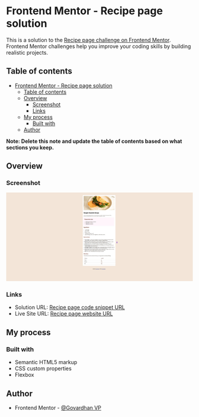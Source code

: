# Frontend Mentor - Recipe page solution

This is a solution to the [Recipe page challenge on Frontend Mentor](https://www.frontendmentor.io/challenges/recipe-page-KiTsR8QQKm). Frontend Mentor challenges help you improve your coding skills by building realistic projects. 

## Table of contents

- [Frontend Mentor - Recipe page solution](#frontend-mentor---recipe-page-solution)
  - [Table of contents](#table-of-contents)
  - [Overview](#overview)
    - [Screenshot](#screenshot)
    - [Links](#links)
  - [My process](#my-process)
    - [Built with](#built-with)
  - [Author](#author)

**Note: Delete this note and update the table of contents based on what sections you keep.**

## Overview

### Screenshot

![](./preview.jpg)



### Links

- Solution URL: [Recipe page code snippet URL](https://github.com/Top-Trekx-Im-gvp-98/Recipe-page)
- Live Site URL: [Recipe page website URL](https://recipe-page-im-gvp-98.netlify.app/)

## My process

### Built with

- Semantic HTML5 markup
- CSS custom properties
- Flexbox

## Author

- Frontend Mentor - [@Govardhan VP](https://www.frontendmentor.io/profile/Top-Trekx-Im-gvp-98)

